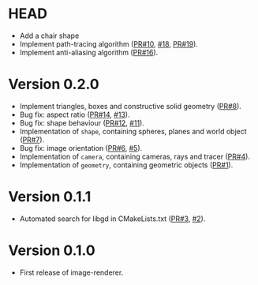 # HEAD

- Add a chair shape
- Implement path-tracing algorithm ([PR#10](https://github.com/teozec/image-renderer/pull/10), [#18](https://github.com/teozec/image-renderer/issues/18), [PR#19](https://github.com/teozec/image-renderer/pull/19)).
- Implement anti-aliasing algorithm ([PR#16](https://github.com/teozec/image-renderer/pull/16)).

# Version 0.2.0

- Implement triangles, boxes and constructive solid geometry ([PR#8](https://github.com/teozec/image-renderer/pull/8)).
- Bug fix: aspect ratio ([PR#14](https://github.com/teozec/image-renderer/pull/14), [#13](https://github.com/teozec/image-renderer/issues/13)).
- Bug fix: shape behaviour ([PR#12](https://github.com/teozec/image-renderer/pull/12), [#11](https://github.com/teozec/image-renderer/issues/11)).
- Implementation of `shape`, containing spheres, planes and world object ([PR#7](https://github.com/teozec/image-renderer/pull/7)).
- Bug fix: image orientation ([PR#6](https://github.com/teozec/image-renderer/pull/6), [#5](https://github.com/teozec/image-renderer/issues/5)).
- Implementation of `camera`, containing cameras, rays and tracer ([PR#4](https://github.com/teozec/image-renderer/pull/4)).
- Implementation of `geometry`, containing geometric objects ([PR#1](https://github.com/teozec/image-renderer/pull/1)).

# Version 0.1.1
- Automated search for libgd in CMakeLists.txt ([PR#3](https://github.com/teozec/image-renderer/pull/3), [#2](https://github.com/teozec/image-renderer/issues/2)).

# Version 0.1.0
- First release of image-renderer.
